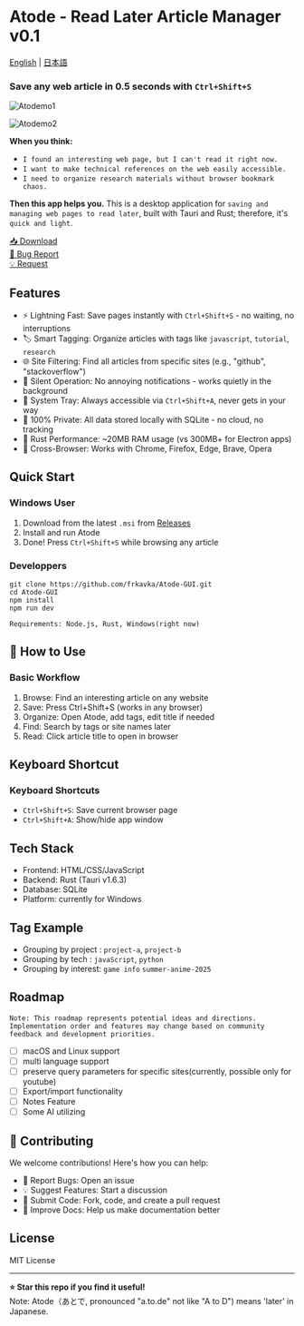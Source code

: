 # Atode - Read Later Article Manager v0.1
[English](README.md) | [日本語](README.ja.md)

### Save any web article in 0.5 seconds with `Ctrl+Shift+S`
![Atodemo1](https://github.com/user-attachments/assets/6a1d3ae5-16a1-482c-a530-8a5587ddc242)

![Atodemo2](https://github.com/user-attachments/assets/cac7a776-3e42-433d-8b81-41d1c5f14174)

**When you think:**
- `I found an interesting web page, but I can't read it right now.`
- `I want to make technical references on the web easily accessible.`
- `I need to organize research materials without browser bookmark chaos.`

**Then this app helps you.**
This is a desktop application for `saving and managing web pages to read later`, built with Tauri and Rust; therefore, it's `quick and light`.

<a href="https://github.com/frkavka/Atode-GUI/releases">📥 Download</a><br>
<a href="https://github.com/frkavka/Atode-GUI/issues"> 🐛 Bug Report</a><br>
<a href="https://github.com/frkavka/Atode-GUI/discussions"> 💡 Request</a>

## Features

- ⚡ Lightning Fast: Save pages instantly with `Ctrl+Shift+S` - no waiting, no interruptions
- 🏷️ Smart Tagging: Organize articles with tags like `javascript`, `tutorial`, `research`
- 🌐 Site Filtering: Find all articles from specific sites (e.g., "github", "stackoverflow")
- 🤫 Silent Operation: No annoying notifications - works quietly in the background
- 📱 System Tray: Always accessible via `Ctrl+Shift+A`, never gets in your way
- 💾 100% Private: All data stored locally with SQLite - no cloud, no tracking
- 🚀 Rust Performance: ~20MB RAM usage (vs 300MB+ for Electron apps)
- 🎯 Cross-Browser: Works with Chrome, Firefox, Edge, Brave, Opera

## Quick Start
### Windows User

1. Download from the latest `.msi` from  <a href="https://github.com/frkavka/Atode-GUI/releases"> Releases</a><br>
2. Install and run Atode
3. Done! Press `Ctrl+Shift+S` while browsing any article


### Developpers
```
git clone https://github.com/frkavka/Atode-GUI.git
cd Atode-GUI
npm install
npm run dev

Requirements: Node.js, Rust, Windows(right now)
```

## 📖 How to Use
### Basic Workflow

1. Browse: Find an interesting article on any website
2. Save: Press Ctrl+Shift+S (works in any browser)
3. Organize: Open Atode, add tags, edit title if needed
4. Find: Search by tags or site names later
5. Read: Click article title to open in browser

## Keyboard Shortcut
### Keyboard Shortcuts
- `Ctrl+Shift+S`: Save current browser page
- `Ctrl+Shift+A`: Show/hide app window

## Tech Stack
- Frontend: HTML/CSS/JavaScript
- Backend: Rust (Tauri v1.6.3)
- Database: SQLite
- Platform: currently for Windows



## Tag Example
- Grouping by project : `project-a`, `project-b`
- Grouping by tech : `javaScript`, `python`
- Grouping by interest: `game info` `summer-anime-2025` 



## Roadmap
```
Note: This roadmap represents potential ideas and directions.
Implementation order and features may change based on community feedback and development priorities.
```
- [ ] macOS and Linux support
- [ ] multi language support
- [ ] preserve query parameters for specific sites(currently, possible only for youtube)
- [ ] Export/import functionality
- [ ] Notes Feature
- [ ] Some AI utilizing

## 🤝 Contributing
We welcome contributions! Here's how you can help:

- 🐛 Report Bugs: Open an issue
- 💡 Suggest Features: Start a discussion
- 🔧 Submit Code: Fork, code, and create a pull request
- 📖 Improve Docs: Help us make documentation better

## License
MIT License

---
**⭐ Star this repo if you find it useful!**<br>
Note: Atode（あとで, pronounced "a.to.de" not like "A to D") means 'later' in Japanese.
